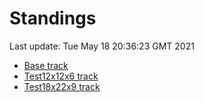 # Standings

Last update: Tue May 18 20:36:23 GMT 2021

* [Base track](comps/Base/2021-05-18/standings.md)
* [Test12x12x6 track](comps/Test12x12x6/2021-05-18/standings.md)
* [Test18x22x9 track](comps/Test18x22x9/2021-05-18/standings.md)
